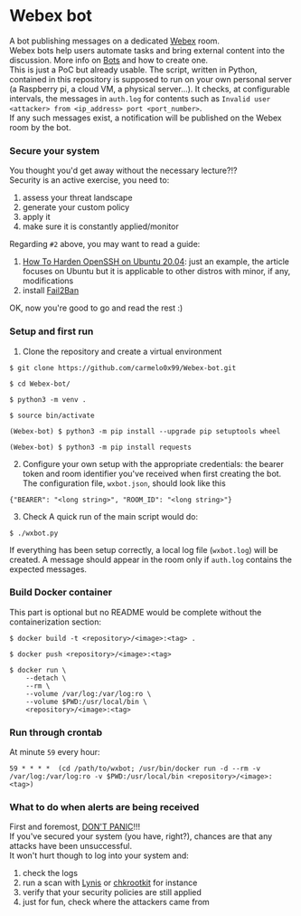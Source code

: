 # Webex bot
A bot publishing messages on a dedicated [Webex](https://developer.webex.com/) room.<br/>
Webex bots help users automate tasks and bring external content into the discussion. More info on [Bots](https://developer.webex.com/docs/bots) and how to create one.<br/>
This is just a PoC but already usable. The script, written in Python, contained in this repository is supposed to run on your own personal server (a Raspberry pi, a cloud VM, a physical server...). It checks, at configurable intervals, the messages in `auth.log` for contents such as `Invalid user <attacker> from <ip_address> port <port_number>`.<br/>
If any such messages exist, a notification will be published on the Webex room by the bot.<br/>

### Secure your system
You thought you'd get away without the necessary lecture?!?</br>
Security is an active exercise, you need to:
1. assess your threat landscape
2. generate your custom policy
3. apply it
4. make sure it is constantly applied/monitor

Regarding `#2` above, you may want to read a guide:
1. [How To Harden OpenSSH on Ubuntu 20.04](https://www.digitalocean.com/community/tutorials/how-to-harden-openssh-on-ubuntu-20-04): just an example, the article focuses on Ubuntu but it is applicable to other distros with minor, if any, modifications
2. install [Fail2Ban](https://www.fail2ban.org/)

OK, now you're good to go and read the rest :)

### Setup and first run
1. Clone the repository and create a virtual environment
```
$ git clone https://github.com/carmelo0x99/Webex-bot.git

$ cd Webex-bot/

$ python3 -m venv .

$ source bin/activate

(Webex-bot) $ python3 -m pip install --upgrade pip setuptools wheel

(Webex-bot) $ python3 -m pip install requests
```

2. Configure your own setup with the appropriate credentials: the bearer token and room identifier you've received when first creating the bot.<br/>
The configuration file, `wxbot.json`, should look like this
```
{"BEARER": "<long string>", "ROOM_ID": "<long string>"}
```

3. Check
A quick run of the main script would do:
```
$ ./wxbot.py
```
If everything has been setup correctly, a local log file (`wxbot.log`) will be created. A message should appear in the room only if `auth.log` contains the expected messages.</br>

### Build Docker container
This part is optional but no README would be complete without the containerization section:
```
$ docker build -t <repository>/<image>:<tag> .

$ docker push <repository>/<image>:<tag>

$ docker run \
    --detach \
    --rm \
    --volume /var/log:/var/log:ro \
    --volume $PWD:/usr/local/bin \
    <repository>/<image>:<tag>
```

### Run through crontab
At minute `59` every hour:
```
59 * * * *  (cd /path/to/wxbot; /usr/bin/docker run -d --rm -v /var/log:/var/log:ro -v $PWD:/usr/local/bin <repository>/<image>:<tag>)
```

### What to do when alerts are being received
First and foremost, [DON'T PANIC](https://en.wikipedia.org/wiki/Phrases_from_The_Hitchhiker%27s_Guide_to_the_Galaxy)!!!</br>
If you've secured your system (you have, right?), chances are that any attacks have been unsuccessful.</br>
It won't hurt though to log into your system and:
1. check the logs
2. run a scan with [Lynis](https://cisofy.com/lynis/) or [chkrootkit](http://www.chkrootkit.org) for instance
3. verify that your security policies are still applied
4. just for fun, check where the attackers came from

